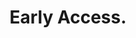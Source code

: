 ---
layout: signup
title: "Early Access."
description: "Join Neurise early access and get science‑backed practices that improve well‑being."
include_in_footer: false
---